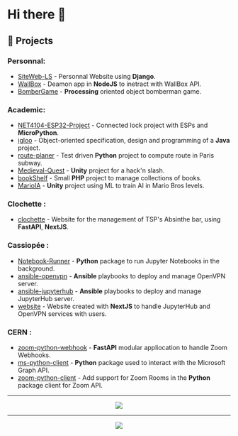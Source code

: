 # Hi there 👋

## 🔭 Projects

### Personnal:

- [SiteWeb-LS](https://github.com/SamuelGuillemet/SiteWeb-LS) - Personnal Website using **Django**. 
- [WallBox](https://github.com/SamuelGuillemet/WallBox) - Deamon app in **NodeJS** to inetract with WallBox API.
- [BomberGame](https://github.com/SamuelGuillemet/BomberGame) - **Processing** oriented object bomberman game.

### Academic:

- [NET4104-ESP32-Project](https://github.com/SamuelGuillemet/NET4104-ESP32-Project) - Connected lock project with ESPs and **MicroPython**.
- [igloo](https://github.com/SamuelGuillemet/igloo) - Object-oriented specification, design and programming of a **Java** project.
- [route-planer](https://github.com/SamuelGuillemet/route-planer) - Test driven **Python** project to compute route in Paris subway.
- [Medieval-Quest](https://github.com/SamuelGuillemet/Medieval-Quest) - **Unity** project for a hack'n slash.
- [bookShelf](https://github.com/SamuelGuillemet/bookShelf) - Small **PHP** project to manage collections of books.
- [MarioIA](https://github.com/SamuelGuillemet/MarioIA) - **Unity** project using ML to train AI in Mario Bros levels.

### Clochette :

- [clochette](https://github.com/Clochette-AbsINThe/clochette) - Website for the management of TSP's Absinthe bar, using **FastAPI**, **NextJS**.

### Cassiopée :

- [Notebook-Runner](https://github.com/Cassiopee-Bureau-Mobile/Notebook-Runner) - **Python** package to run Jupyter Notebooks in the background.
- [ansible-openvpn](https://github.com/Cassiopee-Bureau-Mobile/ansible-openvpn) - **Ansible** playbooks to deploy and manage OpenVPN server.
- [ansible-jupyterhub](https://github.com/Cassiopee-Bureau-Mobile/ansible-jupyterhub) - **Ansible** playbooks to deploy and manage JupyterHub server.
- [website](https://github.com/Cassiopee-Bureau-Mobile/website) - Website created with **NextJS** to handle JupyterHub and OpenVPN services with users.

### CERN :

- [zoom-python-webhook](https://github.com/SamuelGuillemet/zoom-python-webhook) - **FastAPI** modular appliocation to handle Zoom Webhooks.
- [ms-python-client](https://github.com/cern-vc/ms-python-client) - **Python** package used to interact with the Microsoft Graph API.
- [zoom-python-client](https://github.com/cern-vc/zoom-python-client) - Add support for Zoom Rooms in the **Python** package client for Zoom API.

---
<div align="center">
<picture>
  <source
    srcset="https://github-readme-stats.vercel.app/api?username=SamuelGuillemet&show_icons=true&number_format=long&count_private=true&hide_rank=true&hide=contribs&theme=dark"
    media="(prefers-color-scheme: dark)"
  />
  <source
    srcset="https://github-readme-stats.vercel.app/api?username=SamuelGuillemet&show_icons=true&number_format=long&count_private=true&hide_rank=true&hide=contribs"
    media="(prefers-color-scheme: light), (prefers-color-scheme: no-preference)"
  />
  <img src="https://github-readme-stats.vercel.app/api?username=SamuelGuillemet&show_icons=true&number_format=long&count_private=true&hide_rank=true&hide=contribs" />
</picture>
</div>

---

<div align="center">
<picture>
  <source
    srcset="https://github-readme-stats.vercel.app/api/top-langs?username=SamuelGuillemet&langs_count=10&layout=compact&theme=dark"
    media="(prefers-color-scheme: dark)"
  />
  <source
    srcset="https://github-readme-stats.vercel.app/api/top-langs?username=SamuelGuillemet&langs_count=10&layout=compact"
    media="(prefers-color-scheme: light), (prefers-color-scheme: no-preference)"
  />
  <img src="https://github-readme-stats.vercel.app/api/top-langs?username=SamuelGuillemet&langs_count=10&layout=compact" />
</picture>
</div>


<!--
**SamuelGuillemet/SamuelGuillemet** is a ✨ _special_ ✨ repository because its `README.md` (this file) appears on your GitHub profile.

Here are some ideas to get you started:

- 🔭 I’m currently working on ...
- 🌱 I’m currently learning ...
- 👯 I’m looking to collaborate on ...
- 🤔 I’m looking for help with ...
- 💬 Ask me about ...
- 📫 How to reach me: ...
- 😄 Pronouns: ...
- ⚡ Fun fact: ...
-->
